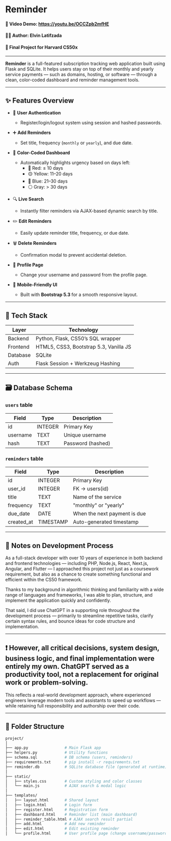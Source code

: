 # Reminder

#### 🎥 Video Demo: <https://youtu.be/OCCZpb2mfHE>
#### 👨‍💻 Author: Elvin Latifzada
#### 📅 Final Project for Harvard CS50x

---

**Reminder** is a full-featured subscription tracking web application built using Flask and SQLite. It helps users stay on top of their monthly and yearly service payments — such as domains, hosting, or software — through a clean, color-coded dashboard and reminder management tools.

---

## ✨ Features Overview

- 🔐 **User Authentication**
  - Register/login/logout system using session and hashed passwords.

- ➕ **Add Reminders**
  - Set title, frequency (`monthly` or `yearly`), and due date.

- 🎨 **Color-Coded Dashboard**
  - Automatically highlights urgency based on days left:
    - 🔴 Red: ≤ 10 days
    - 🟡 Yellow: 11–20 days
    - 🔵 Blue: 21–30 days
    - ⚪ Gray: > 30 days

- 🔍 **Live Search**
  - Instantly filter reminders via AJAX-based dynamic search by title.

- ✏️ **Edit Reminders**
  - Easily update reminder title, frequency, or due date.

- 🗑️ **Delete Reminders**
  - Confirmation modal to prevent accidental deletion.

- 👤 **Profile Page**
  - Change your username and password from the profile page.

- 📱 **Mobile-Friendly UI**
  - Built with **Bootstrap 5.3** for a smooth responsive layout.

---

## 🧰 Tech Stack

| Layer       | Technology |
|-------------|------------|
| Backend     | Python, Flask, CS50’s SQL wrapper |
| Frontend    | HTML5, CSS3, Bootstrap 5.3, Vanilla JS |
| Database    | SQLite |
| Auth        | Flask Session + Werkzeug Hashing |

---

## 🗃️ Database Schema

### `users` table
| Field    | Type     | Description               |
|----------|----------|---------------------------|
| id       | INTEGER  | Primary Key               |
| username | TEXT     | Unique username           |
| hash     | TEXT     | Password (hashed)         |

### `reminders` table
| Field      | Type      | Description                       |
|------------|-----------|-----------------------------------|
| id         | INTEGER   | Primary Key                       |
| user_id    | INTEGER   | FK → users(id)                    |
| title      | TEXT      | Name of the service               |
| frequency  | TEXT      | "monthly" or "yearly"             |
| due_date   | DATE      | When the next payment is due      |
| created_at | TIMESTAMP | Auto-generated timestamp          |

---

## 📝 Notes on Development Process
As a full-stack developer with over 10 years of experience in both backend and frontend technologies — including PHP, Node.js, React, Next.js, Angular, and Flutter — I approached this project not just as a coursework requirement, but also as a chance to create something functional and efficient within the CS50 framework.

Thanks to my background in algorithmic thinking and familiarity with a wide range of languages and frameworks, I was able to plan, structure, and implement the application quickly and confidently.

That said, I did use ChatGPT in a supporting role throughout the development process — primarily to streamline repetitive tasks, clarify certain syntax rules, and bounce ideas for code structure and implementation.

---
❗ However, all critical decisions, system design, business logic, and final implementation were entirely my own. ChatGPT served as a productivity tool, not a replacement for original work or problem-solving.
---

This reflects a real-world development approach, where experienced engineers leverage modern tools and assistants to speed up workflows — while retaining full responsibility and authorship over their code.


---


## 📁 Folder Structure

```bash
project/
│
├── app.py                # Main Flask app
├── helpers.py            # Utility functions
├── schema.sql            # DB schema (users, reminders)
├── requirements.txt      # pip install -r requirements.txt
├── reminder.db           # SQLite database file (generated at runtime)
│
├── static/
│   ├── styles.css        # Custom styling and color classes
│   └── main.js           # AJAX search & modal logic
│
├── templates/
│   ├── layout.html       # Shared layout
│   ├── login.html        # Login form
│   ├── register.html     # Registration form
│   ├── dashboard.html    # Reminder list (main dashboard)
│   ├── reminder_table.html # AJAX search result partial
│   ├── add.html          # Add new reminder
│   ├── edit.html         # Edit existing reminder
│   └── profile.html      # User profile page (change username/password)
